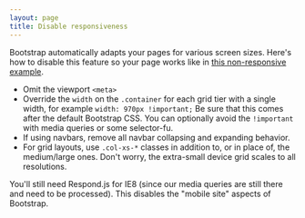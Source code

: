 ```yaml
---
layout: page
title: Disable responsiveness
---
```


Bootstrap automatically adapts your pages for various screen sizes. Here's how to disable this feature so your page works like in [this non-responsive example](../examples/non-responsive/).

- Omit the viewport `<meta>`
- Override the `width` on the `.container` for each grid tier with a single width, for example `width: 970px !important;` Be sure that this comes after the default Bootstrap CSS. You can optionally avoid the `!important` with media queries or some selector-fu.
- If using navbars, remove all navbar collapsing and expanding behavior.
- For grid layouts, use `.col-xs-*` classes in addition to, or in place of, the medium/large ones. Don't worry, the extra-small device grid scales to all resolutions.

You'll still need Respond.js for IE8 (since our media queries are still there and need to be processed). This disables the "mobile site" aspects of Bootstrap.
